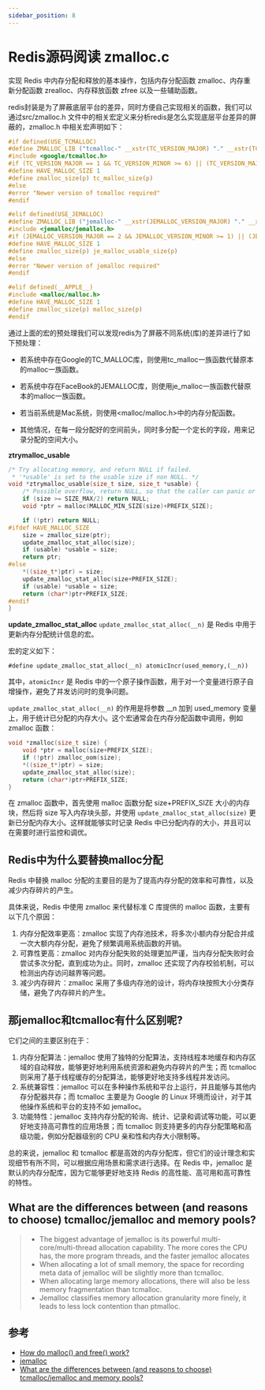 ```yaml
---
sidebar_position: 8
---
```


# Redis源码阅读 zmalloc.c

实现 Redis 中内存分配和释放的基本操作，包括内存分配函数 zmalloc、内存重新分配函数 zrealloc、内存释放函数 zfree 以及一些辅助函数。

redis封装是为了屏蔽底层平台的差异，同时方便自己实现相关的函数，我们可以通过src/zmalloc.h 文件中的相关宏定义来分析redis是怎么实现底层平台差异的屏蔽的，zmalloc.h 中相关宏声明如下：

```c
#if defined(USE_TCMALLOC)
#define ZMALLOC_LIB ("tcmalloc-" __xstr(TC_VERSION_MAJOR) "." __xstr(TC_VERSION_MINOR))
#include <google/tcmalloc.h>
#if (TC_VERSION_MAJOR == 1 && TC_VERSION_MINOR >= 6) || (TC_VERSION_MAJOR > 1)
#define HAVE_MALLOC_SIZE 1
#define zmalloc_size(p) tc_malloc_size(p)
#else
#error "Newer version of tcmalloc required"
#endif

#elif defined(USE_JEMALLOC)
#define ZMALLOC_LIB ("jemalloc-" __xstr(JEMALLOC_VERSION_MAJOR) "." __xstr(JEMALLOC_VERSION_MINOR) "." __xstr(JEMALLOC_VERSION_BUGFIX))
#include <jemalloc/jemalloc.h>
#if (JEMALLOC_VERSION_MAJOR == 2 && JEMALLOC_VERSION_MINOR >= 1) || (JEMALLOC_VERSION_MAJOR > 2)
#define HAVE_MALLOC_SIZE 1
#define zmalloc_size(p) je_malloc_usable_size(p)
#else
#error "Newer version of jemalloc required"
#endif

#elif defined(__APPLE__)
#include <malloc/malloc.h>
#define HAVE_MALLOC_SIZE 1
#define zmalloc_size(p) malloc_size(p)
#endif
```

通过上面的宏的预处理我们可以发现redis为了屏蔽不同系统(库)的差异进行了如下预处理：

- 若系统中存在Google的TC_MALLOC库，则使用tc_malloc一族函数代替原本的malloc一族函数。

- 若系统中存在FaceBook的JEMALLOC库，则使用je_malloc一族函数代替原本的malloc一族函数。   

- 若当前系统是Mac系统，则使用<malloc/malloc.h>中的内存分配函数。   

- 其他情况，在每一段分配好的空间前头，同时多分配一个定长的字段，用来记录分配的空间大小。

**ztrymalloc_usable**

```c
/* Try allocating memory, and return NULL if failed.
 * '*usable' is set to the usable size if non NULL. */
void *ztrymalloc_usable(size_t size, size_t *usable) {
    /* Possible overflow, return NULL, so that the caller can panic or handle a failed allocation. */
    if (size >= SIZE_MAX/2) return NULL;
    void *ptr = malloc(MALLOC_MIN_SIZE(size)+PREFIX_SIZE);

    if (!ptr) return NULL;
#ifdef HAVE_MALLOC_SIZE
    size = zmalloc_size(ptr);
    update_zmalloc_stat_alloc(size);
    if (usable) *usable = size;
    return ptr;
#else
    *((size_t*)ptr) = size;
    update_zmalloc_stat_alloc(size+PREFIX_SIZE);
    if (usable) *usable = size;
    return (char*)ptr+PREFIX_SIZE;
#endif
}
```

**update_zmalloc_stat_alloc**
`update_zmalloc_stat_alloc(__n)` 是 Redis 中用于更新内存分配统计信息的宏。


宏的定义如下：


`#define update_zmalloc_stat_alloc(__n) atomicIncr(used_memory,(__n))`

其中，`atomicIncr` 是 Redis 中的一个原子操作函数，用于对一个变量进行原子自增操作，避免了并发访问时的竞争问题。


`update_zmalloc_stat_alloc(__n)` 的作用是将参数 __n 加到 used_memory 变量上，用于统计已分配的内存大小。这个宏通常会在内存分配函数中调用，例如 zmalloc 函数：

```c
void *zmalloc(size_t size) {
    void *ptr = malloc(size+PREFIX_SIZE);
    if (!ptr) zmalloc_oom(size);
    *((size_t*)ptr) = size;
    update_zmalloc_stat_alloc(size);
    return (char*)ptr+PREFIX_SIZE;
}
```

在 zmalloc 函数中，首先使用 malloc 函数分配 size+PREFIX_SIZE 大小的内存块，然后将 size 写入内存块头部，并使用 `update_zmalloc_stat_alloc(size)` 更新已分配内存大小。这样就能够实时记录 Redis 中已分配内存的大小，并且可以在需要时进行监控和调优。

## Redis中为什么要替换malloc分配

Redis 中替换 malloc 分配的主要目的是为了提高内存分配的效率和可靠性，以及减少内存碎片的产生。

具体来说，Redis 中使用 zmalloc 来代替标准 C 库提供的 malloc 函数，主要有以下几个原因：

1. 内存分配效率更高：zmalloc 实现了内存池技术，将多次小额内存分配合并成一次大额内存分配，避免了频繁调用系统函数的开销。
2. 可靠性更高：zmalloc 对内存分配失败的处理更加严谨，当内存分配失败时会尝试多次分配，直到成功为止。同时，zmalloc 还实现了内存校验机制，可以检测出内存访问越界等问题。
3. 减少内存碎片：zmalloc 采用了多级内存池的设计，将内存块按照大小分类存储，避免了内存碎片的产生。

## 那jemalloc和tcmalloc有什么区别呢?

它们之间的主要区别在于：

1. 内存分配算法：jemalloc 使用了独特的分配算法，支持线程本地缓存和内存区域的自动释放，能够更好地利用系统资源和避免内存碎片的产生；而 tcmalloc 则采用了基于线程缓存的分配算法，能够更好地支持多线程并发访问。
2. 系统兼容性：jemalloc 可以在多种操作系统和平台上运行，并且能够与其他内存分配器共存；而 tcmalloc 主要是为 Google 的 Linux 环境而设计，对于其他操作系统和平台的支持不如 jemalloc。
3. 功能特性：jemalloc 支持内存分配的轮询、统计、记录和调试等功能，可以更好地支持高可靠性的应用场景；而 tcmalloc 则支持更多的内存分配策略和高级功能，例如分配器级别的 CPU 亲和性和内存大小限制等。

总的来说，jemalloc 和 tcmalloc 都是高效的内存分配库，但它们的设计理念和实现细节有所不同，可以根据应用场景和需求进行选择。在 Redis 中，jemalloc 是默认的内存分配库，因为它能够更好地支持 Redis 的高性能、高可用和高可靠性的特性。

## What are the differences between (and reasons to choose) tcmalloc/jemalloc and memory pools?

> - The biggest advantage of jemalloc is its powerful multi-core/multi-thread allocation capability. The more cores the CPU has, the more program threads, and the faster jemalloc allocates
> - When allocating a lot of small memory, the space for recording meta data of jemalloc will be slightly more than tcmalloc.
> - When allocating large memory allocations, there will also be less memory fragmentation than tcmalloc.
> - Jemalloc classifies memory allocation granularity more finely, it leads to less lock contention than ptmalloc.

## 参考
- [How do malloc() and free() work?](https://stackoverflow.com/questions/1119134/how-do-malloc-and-free-work)
- [jemalloc](https://github.com/jemalloc/jemalloc)
- [What are the differences between (and reasons to choose) tcmalloc/jemalloc and memory pools?](https://stackoverflow.com/questions/9866145/what-are-the-differences-between-and-reasons-to-choose-tcmalloc-jemalloc-and-m#:~:text=tcmalloc%20scores%20over%20all%20other,by%20ptmalloc%2C%20followed%20by%20tcmalloc.)